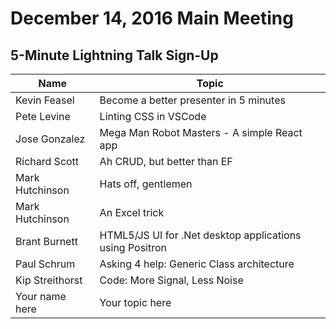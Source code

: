 # December 14, 2016 Main Meeting
## 5-Minute Lightning Talk Sign-Up

Name | Topic
--- | --- 
Kevin Feasel | Become a better presenter in 5 minutes
Pete Levine | Linting CSS in VSCode
Jose Gonzalez | Mega Man Robot Masters - A simple React app
Richard Scott | Ah CRUD, but better than EF
Mark Hutchinson | Hats off, gentlemen
Mark Hutchinson | An Excel trick
Brant Burnett | HTML5/JS UI for .Net desktop applications using Positron
Paul Schrum | Asking 4 help: Generic Class architecture
Kip Streithorst | Code: More Signal, Less Noise
Your name here | Your topic here
